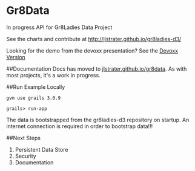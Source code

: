 # Gr8Data

In progress API for Gr8Ladies Data Project

See the charts and contribute at http://jlstrater.github.io/gr8ladies-d3/

Looking for the demo from the devoxx presentation? See the [Devoxx Version](https://github.com/jlstrater/gr8data/releases/tag/1.0)

##Documentation
Docs has moved to [jlstrater.github.io/gr8data](jlstrater.github.io/gr8data). As with most projects, it's a work in progress.

##Run Example Locally

  `gvm use grails 3.0.9`
  
  `grails> run-app`
  
  The data is bootstrapped from the gr8ladies-d3 repository on startup. An internet connection is required in order to bootstrap data!!!

##Next Steps

1. Persistent Data Store
2. Security
3. Documentation
